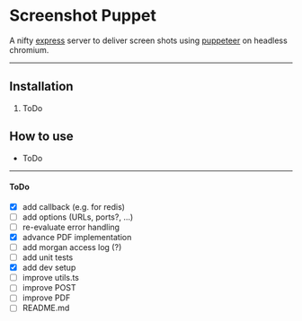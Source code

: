 # Screenshot Puppet

A nifty [express](https://expressjs.com) server to deliver screen shots using [puppeteer](https://pptr.dev) on headless chromium.

___

## Installation

1. ToDo

## How to use

- ToDo

___

#### ToDo

- [X] add callback (e.g. for redis)
- [ ] add options (URLs, ports?, …)
- [ ] re-evaluate error handling
- [X] advance PDF implementation
- [ ] add morgan access log (?)
- [ ] add unit tests
- [X] add dev setup
- [ ] improve utils.ts
- [ ] improve POST
- [ ] improve PDF
- [ ] README.md
